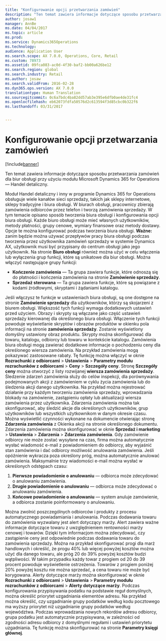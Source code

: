 ```yaml
---
title: "Konfigurowanie opcji przetwarzania zamówień"
description: "Ten temat zawiera informacje dotyczące sposobu przetwarzania zamówień dla biur obsługi przy użyciu modułu Microsoft Dynamics 365 for Operations — Handel detaliczny."
author: josaw1
manager: AnnBe
ms.date: 04/04/2017
ms.topic: article
ms.prod: 
ms.service: Dynamics365Operations
ms.technology: 
audience: Application User
ms.search.scope: AX 7.0.0, Operations, Core, Retail
ms.custom: 78973
ms.assetid: 09fca083-ac0d-4f30-baf2-bb00a626be12
ms.search.region: global
ms.search.industry: Retail
ms.author: josaw
ms.search.validFrom: 2016-02-28
ms.dyn365.ops.version: AX 7.0.0
translationtype: Human Translation
ms.sourcegitcommit: 0c6a7bdc4ba82dd57ab3e395e6dfb0ae4de31fc4
ms.openlocfilehash: eb62073fdfa50576d2c613594f3d85cbc0b322f6
ms.lasthandoff: 03/31/2017


---
```


# <a name="set-up-order-processing-options"></a>Konfigurowanie opcji przetwarzania zamówień

[!include[banner](includes/banner.md)]


Ten temat zawiera informacje dotyczące sposobu przetwarzania zamówień dla biur obsługi przy użyciu modułu Microsoft Dynamics 365 for Operations — Handel detaliczny. 

Moduł Handel detaliczny i inny w programie Dynamics 365 for Operations obsługuje wiele kanałów sieci sprzedaży, takich jak sklepy internetowe, sklepy tradycyjne i biura obsługi. W biurach obsługi, pracownicy zbierają zamówienia odbiorców przez telefon i tworzą zamówienia sprzedaży. W tym temacie opisano sposób tworzenia biura obsługi i konfigurowania opcji biura obsługi. Każde biuro obsługi może mieć własnych użytkowników, metody płatności, grupy cenowe, wymiary finansowe oraz metody dostawy. Opcje te można konfigurować podczas tworzenia biura obsługi. **Ważne:** zanim będzie można używać przepływów pracy biura obsługi podczas tworzenia przez użytkownika zamówień sprzedaży w systemie Dynamics AX, użytkownik musi być przypisany do centrum obsługi jako jego użytkownik. Na stronie **Biuro obsługi** również można użyć w celu włączenia lub wyłączenia grup funkcji, które są unikatowe dla biur obsługi. Można włączyć następujące grupy funkcji:

-   **Kończenie zamówienia** — Ta grupa zawiera funkcje, które odnoszą się do płatności i kończenia zamówienia na stronie **Zamówienie sprzedaży**.
-   **Sprzedaż sterowana** — Ta grupa zawiera funkcje, które są powiązane z kodami źródłowymi, skryptami i żądaniami katalogu.

Jeśli włączysz te funkcje w ustawieniach biura obsługi, są one dostępne na stronie **Zamówienie sprzedaży** dla użytkowników, którzy są skojarzeni z biurem obsługi. Większość tych funkcji wymaga dodatkowych ustawień przed użyciem. Obrazy i skrypty są włączane jako część ustawień sprzedaży kierowanej dla określonego biura obsługi. Włączenie tych funkcji powoduje wyświetlanie skryptów i obrazów produktów w okienku pola informacji na stronie **zamówienia sprzedaży**. Zostanie wyświetlony domyślny ustawiony obraz produktu. Skrypty można skonfigurować dla towaru, katalogu, odbiorcy lub towaru w kontekście katalogu. Zamówienia biura obsługi mogą zawierać dodatkowe informacje o pochodzeniu ceny dla określonego wiersza zamówienia. Na przykład zamówienia mogą pokazywać zastosowane rabaty. Tę funkcję można włączyć w oknie **Rozrachunki z odbiorcami** &gt; **Ustawienia** &gt; **Parametry modułu rozrachunków z odbiorcami** &gt; **Ceny** &gt; **Szczegóły ceny**. Stronę **Szczegóły ceny** można otworzyć z listy rozwijanej **wiersza zamówienia sprzedaży**. Śledzenie zdarzeń zamówienia służy do celów inspekcji, dla porównywania podejmowanych akcji z zamówieniem w cyklu życia zamówienia lub do śledzenia akcji danego użytkownika. Na przykład można rejestrować działanie przy każdym tworzeniu zamówienia sprzedaży, wprowadzania blokady na zamówienie, zastąpieniu opłaty lub aktualizacji wiersza zamówienia przez użytkownika. Zdarzenia zamówienia można tak skonfigurować, aby śledzić akcje dla określonych użytkowników, grup użytkowników lub wszystkich użytkownikom w danym okresie czasu. Można wyświetlić czynności wykonane na dokumencie otwierając stronę **Zdarzenia zamówienia** z Okienka akcji na stronie określonego dokumentu. Zdarzenia zamówienia można skonfigurować w oknie **Sprzedaż i marketing** &gt; **Ustawienia** &gt; **Zdarzenia** &gt; **Zdarzenia zamówienia**. Gdy zamówienie odbiorcy nie może zostać wysyłane na czas, firma można automatycznie wysłać wiadomość e-mail z powiadomieniem do odbiorcy, aby wyjaśnić stan zamówienia i dać odbiorcy możliwość anulowania zamówienia. Jeśli opóźnienie wykracza poza określony próg, można automatycznie anulować zamówienia. Maksymalnie trzy wiadomości e-mail można wysłać w określonych odstępach czasu:

1.  **Pierwsze powiadomienie o anulowaniu** — odbiorca może zdecydować o anulowaniu zamówienia.
2.  **Drugie powiadomienie o anulowaniu** — odbiorca może zdecydować o anulowaniu zamówienia.
3.  **Końcowe powiadomienie o anulowaniu** — system anuluje zamówienie, a odbiorca zostanie poinformowany o anulowaniu.

Można zwolnić poszczególnych odbiorców i produkty z procesu automatycznego powiadamiania i anulowania. Podczas dodawania towaru do zamówienia wyzwalany jest alert dotyczący marży. Alert zawiera ważne informacje dotyczące towaru z uwzględnieniem rentowności marży cenowej i towarów. Dzięki tym informacjom można zdecydować, czy zastąpienie ceny jest odpowiednie podczas dodawania towaru do zamówienia sprzedaży. Można na przykład skonfigurować progi dla marż handlowych i określić, że progu 40% lub więcej powyżej kosztów można użyć dla danego towaru, ale próg 20 do 39% powyżej kosztów budzi wątpliwości. W takim przypadku każdy towar z progiem od 20 do 39 procent powoduje wyświetlenie ostrzeżenia. Towarów z progiem poniżej 20% powyżej kosztu nie można sprzedać, a cena towaru nie może być korygowana. Alerty dotyczące marży można skonfigurować w oknie **Rozrachunki z odbiorcami** &gt; **Ustawienia** &gt; **Parametry modułu rozrachunków z odbiorcami** &gt; **Alerty dotyczące marży**. Podczas konfigurowania przypisywania podatku na podstawie reguł domyślnych, można określić priorytet uzgadniania elementów adresu. Na przykład można określić, czy uzgadnianie grupy podatków według kodu pocztowego ma wyższy priorytet niż uzgadnianie grupy podatków według województwa. Podczas wprowadzania nowych rekordów adresu odbiorcy, grupa podatku jest automatycznie przypisywana, w zależności od zgodności adresu odbiorcy z domyślnymi regułami i ustawień priorytetu uzgadniania. Tę funkcję można skonfigurować na stronie **Parametry księgi głównej**.




